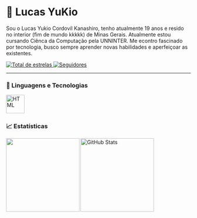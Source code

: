 # 👾 Lucas YuKio 


Sou o Lucas Yukio Cordovil Kanashiro, tenho atualmente 19 anos e resido no interior (fim de mundo kkkkk) de Minas Gerais. Atualmente estou cursando Ciênca da Computação pela UNNINTER. Me econtro fascinado por tecnologia, busco sempre aprender novas habilidades e aperfeiçoar as existentes. 

<p align="left">
    <a href="https://github.com/Larissakich?tab=repositories&sort=stargazers">
        <img 
            alt="Total de estrelas" 
            title="Total de estrelas GitHub" 
            src="https://custom-icon-badges.demolab.com/github/stars/kanashirooo?color=55960c&style=for-the-badge&labelColor=488207&logo=star&label=estrelas"
        />
    </a>
    <a href="https://github.com/kanashiroooo?tab=followers">
        <img 
            alt="Seguidores" 
            title="Me siga no GitHub" 
            src="https://custom-icon-badges.demolab.com/github/followers/kanashiroooo?color=236ad3&labelColor=1155ba&style=for-the-badge&logo=github&label=Seguidores&logoColor=white"
        />
    </a>
</p>

---

### 🤖 Linguagens e Tecnologias

<img 
    align="left" 
    alt="HTML"
    title="HTML" 
    width="50px" 
    style="padding-right: 10px;"
    src="https://cdn.jsdelivr.net/gh/devicons/devicon@latest/icons/python/python-original.svg"
    />

<br/>
<br/>
<br/>

### 📈 Estatísticas

<p>
<img 
    align="left" 
    height="200"
    style="pading-right: 10px" 
    src="https://github-readme-stats.vercel.app/api?username=kanashiroooo&show_icons=true&theme=dracula&locale=pt-br"
 />
<img 
      align="left" 
      alt="GitHub Stats" 
      height="200" 
      style="pading-right: 10px" 
      src="https://github-readme-stats.vercel.app/api/top-langs/?username=kanashiroooo&theme=tokyonight&layout=compact&custom_title=Tecnologias&langs_count=9" 
  />

</p>



